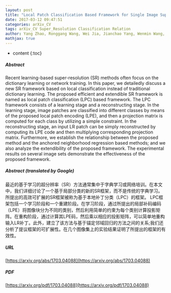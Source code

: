 ```yaml
---
layout: post
title: "Local Patch Classification Based Framework for Single Image Super-Resolution"
date: 2017-03-12 09:47:51
categories: arXiv_CV
tags: arXiv_CV Super_Resolution Classification Relation
author: Yang Zhao, Ronggang Wang, Wei Jia, Jianchao Yang, Wenmin Wang, Wen Gao
mathjax: true
---
```


* content
{:toc}

##### Abstract
Recent learning-based super-resolution (SR) methods often focus on the dictionary learning or network training. In this paper, we detailedly discuss a new SR framework based on local classification instead of traditional dictionary learning. The proposed efficient and extendible SR framework is named as local patch classification (LPC) based framework. The LPC framework consists of a learning stage and a reconstructing stage. In the learning stage, image patches are classified into different classes by means of the proposed local patch encoding (LPE), and then a projection matrix is computed for each class by utilizing a simple constraint. In the reconstructing stage, an input LR patch can be simply reconstructed by computing its LPE code and then multiplying corresponding projection matrix. Furthermore, we establish the relationship between the proposed method and the anchored neighborhood regression based methods; and we also analyze the extendibility of the proposed framework. The experimental results on several image sets demonstrate the effectiveness of the proposed framework.

##### Abstract (translated by Google)
最近的基于学习的超分辨率（SR）方法通常集中于字典学习或网络培训。在本文中，我们详细讨论了一个基于局部分类的新的SR框架，而不是传统的字典学习。所提出的高效可扩展的SR框架被称为基于本地补丁分类（LPC）的框架。 LPC框架包括一个学习阶段和一个重建阶段。在学习阶段，通过所提出的局部补码编码（LPE）将图像块分为不同的类别，然后利用简单的约束为每个类别计算投影矩阵。在重构阶段，通过计算其LPE码，然后乘以相应的投影矩阵，可以简单地重构输入LR补丁。此外，建立了该方法与基于锚定邻域回归的方法之间的关系;我们还分析了提议框架的可扩展性。在几个图像集上的实验结果证明了所提出的框架的有效性。

##### URL
[https://arxiv.org/abs/1703.04088](https://arxiv.org/abs/1703.04088)

##### PDF
[https://arxiv.org/pdf/1703.04088](https://arxiv.org/pdf/1703.04088)

